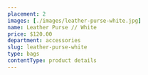 ```yaml
---
placement: 2
images: [./images/leather-purse-white.jpg]
name: Leather Purse // White
price: $120.00
department: accessories
slug: leather-purse-white
type: bags
contentType: product details
---
```

